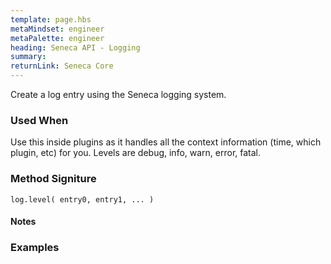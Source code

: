 ```yaml
---
template: page.hbs
metaMindset: engineer
metaPalette: engineer
heading: Seneca API - Logging
summary:
returnLink: Seneca Core
---
```


Create a log entry using the Seneca logging system.

### Used When

Use this inside plugins as it handles all the context information (time, which plugin, etc) for you. Levels are debug, info, warn, error, fatal.


### Method Signiture

```
log.level( entry0, entry1, ... )
```

#### Notes


### Examples
